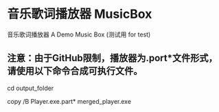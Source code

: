 # 音乐歌词播放器 MusicBox
音乐歌词播放器 A Demo Music Box (测试用 for test)
## 注意：由于GitHub限制，播放器为.port*文件形式，请使用以下命令合成可执行文件。
cd output_folder

copy /B Player.exe.part* merged_player.exe

